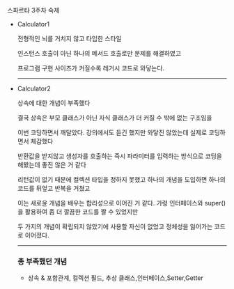 스파르타 3주차 숙제

- Calculator1

  전형적인 뇌를 거치지 않고 타입한 스타일

  인스턴스 호출이 아닌 하나의 메서드 호출로만 문제를 해결하였고

  프로그램 구현 사이즈가 커질수록 레거시 코드로 와닿는다.

  ------

- Calculator2

  상속에 대한 개념이 부족했다

  결국 상속은 부모 클래스가 아닌 자식 클래스가 더 커질 수 밖에 없는 구조임을

  이번 코딩하면서 깨달았다. 강의에서도 듣긴 했지만 와닿진 않았는데 실제로 코딩하면서 체감했다

  반환값을 받지않고 생성자를 호출하는 즉시 파라미터를 입력하는 방식으로 코딩을 해봤는데 좋진 않은 거 같다

  리턴값이 없기 때문에 컬렉션 타입을 정하지 못했고 하나의 개념을 도입하면 하나의 코드를 뒤엎고 반복을 거쳤고

  이는 새로윤 개념을 배우는 합리성으로 이어진 거 같다. 가령 인터페이스와 super()을 활용하여 좀 더 깔끔한 코드를 짤 수 있었지만

  두 가지의 개념이 확립되지 않았기에 사용할 자신이 없었고 정체성을 잃어가는 코드로 이어졌다.

  -------

  ### 총 부족했던 개념

  - 상속 & 포함관계, 컬렉션 필드, 추상 클래스,인터페이스,Setter,Getter
